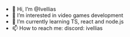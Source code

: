 - 👋 Hi, I’m @Ivellias
- 👀 I’m interested in video games development
- 🌱 I’m currently learning TS, react and node.js
- 📫 How to reach me: discord: ivellias

<!---
Ivellias/Ivellias is a ✨ special ✨ repository because its `README.md` (this file) appears on your GitHub profile.
You can click the Preview link to take a look at your changes.
--->
